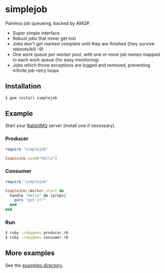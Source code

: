 simplejob
=========

Painless job queueing, backed by AMQP.

* Super simple interface
* Robust jobs that never get lost
* Jobs don't get marked complete until they are finished (they survive reboots/kill -9)
* One work queue per worker pool, with one or more job names mapped to each work queue (for easy monitoring)
* Jobs which throw exceptions are logged and removed, preventing infinite job-retry loops

Installation
------------

```sh
$ gem install simplejob
```

Example
-------

Start your [RabbitMQ](http://www.rabbitmq.com/) server (install one if necessary).

### Producer

```ruby
require "simplejob"

SimpleJob.send("hello")
```

### Consumer

```ruby
require "simplejob"

SimpleJob::Worker.start do
  handle "hello" do |props|
    puts "got it!"
  end
end
```

### Run

```sh
$ ruby -rubygems producer.rb
$ ruby -rubygems consumer.rb
```

More examples
-------------

See the [examples directory](http://github.com/kenpratt/simplejob/tree/master/examples).
